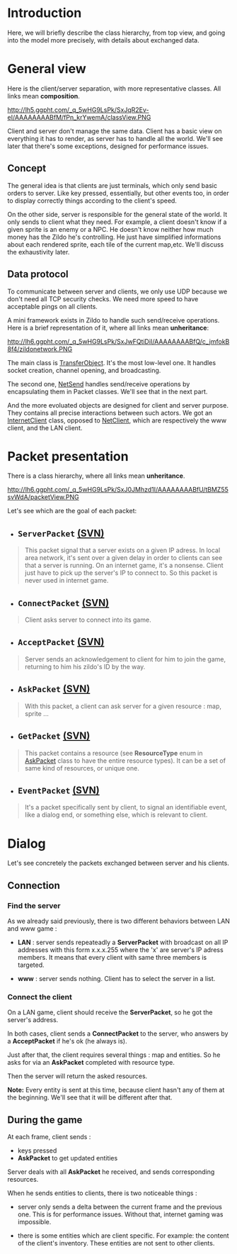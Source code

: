 

# Introduction #

Here, we will briefly describe the class hierarchy, from top view, and going into the model more precisely, with details about exchanged data.


# General view #

Here is the client/server separation, with more representative classes. All links mean **composition**.

http://lh5.ggpht.com/_q_5wHG9LsPk/SxJqR2Ev-eI/AAAAAAAABfM/fPn_krYwemA/classView.PNG

Client and server don't manage the same data. Client has a basic view on everything it has to render, as server has to handle all the world. We'll see later that there's some exceptions, designed for performance issues.

## Concept ##

The general idea is that clients are just terminals, which only send basic orders to server. Like key pressed, essentially, but other events too, in order to display correctly things according to the client's speed.

On the other side, server is responsible for the general state of the world. It only sends to client what they need. For example, a client doesn't know if a given sprite is an enemy or a NPC. He doesn't know neither how much money has the Zildo he's controlling. He just have simplified informations about each rendered sprite, each tile of the current map,etc. We'll discuss the exhaustivity later.

## Data protocol ##

To communicate between server and clients, we only use UDP because we don't need all TCP security checks. We need more speed to have acceptable pings on all clients.

A mini framework exists in Zildo to handle such send/receive operations. Here is a brief representation of it, where all links mean **unheritance**:

http://lh6.ggpht.com/_q_5wHG9LsPk/SxJwFQtiDiI/AAAAAAAABfQ/c_jmfokB8f4/zildonetwork.PNG

The main class is [TransferObject](http://code.google.com/p/zildo/source/browse/trunk/zildo/src/zildo/fwk/net/TransferObject.java). It's the most low-level one. It handles socket creation, channel opening, and broadcasting.

The second one, [NetSend](http://code.google.com/p/zildo/source/browse/trunk/zildo/src/zildo/fwk/net/NetSend.java) handles send/receive operations by encapsulating them in Packet classes. We'll see that in the next part.

And the more evoluated objects are designed for client and server purpose. They contains all precise interactions between such actors. We got an [InternetClient](http://code.google.com/p/zildo/source/browse/trunk/zildo/src/zildo/fwk/net/InternetClient.java) class, opposed to [NetClient](http://code.google.com/p/zildo/source/browse/trunk/zildo/src/zildo/fwk/net/NetClient.java), which are respectively the www client, and the LAN client.

# Packet presentation #

There is a class hierarchy, where all links mean **unheritance**.

http://lh6.ggpht.com/_q_5wHG9LsPk/SxJ0JMhzd1I/AAAAAAAABfU/tBMZ55svWdA/packetView.PNG

Let's see which are the goal of each packet:

  * ## `ServerPacket` [(SVN)](http://code.google.com/p/zildo/source/browse/trunk/zildo/src/zildo/fwk/net/packet/ServerPacket.java) ##

> This packet signal that a server exists on a given IP adress. In local area network,  it's sent over a given delay in order to clients can see that a server is running.
> On an internet game, it's a nonsense. Client just have to pick up the server's IP to connect to. So this packet is never used in internet game.

  * ## `ConnectPacket` [(SVN)](http://code.google.com/p/zildo/source/browse/trunk/zildo/src/zildo/fwk/net/packet/ConnectPacket.java) ##

> Client asks server to connect into its game.

  * ## `AcceptPacket` [(SVN)](http://code.google.com/p/zildo/source/browse/trunk/zildo/src/zildo/fwk/net/packet/AcceptPacket.java) ##

> Server sends an acknowledgement to client for him to join the game, returning to him his zildo's ID by the way.

  * ## `AskPacket` [(SVN)](http://code.google.com/p/zildo/source/browse/trunk/zildo/src/zildo/fwk/net/packet/AskPacket.java) ##

> With this packet, a client can ask server for a given resource : map, sprite ...

  * ## `GetPacket` [(SVN)](http://code.google.com/p/zildo/source/browse/trunk/zildo/src/zildo/fwk/net/packet/GetPacket.java) ##

> This packet contains a resource (see **ResourceType** enum in [AskPacket](http://code.google.com/p/zildo/source/browse/trunk/zildo/src/zildo/fwk/net/packet/AskPacket.java) class to have the entire resource types). It can be a set of same kind of resources, or unique one.

  * ## `EventPacket` [(SVN)](http://code.google.com/p/zildo/source/browse/trunk/zildo/src/zildo/fwk/net/packet/EventPacket.java) ##

> It's a packet specifically sent by client, to signal an identifiable event, like a dialog end, or something else, which is relevant to client.

# Dialog #

Let's see concretely the packets exchanged between server and his clients.

## Connection ##

### Find the server ###

As we already said previously, there is two different behaviors between LAN and www game :

  * **LAN** : server sends repeateadly a **ServerPacket** with broadcast on all IP addresses with this form x.x.x.255 where the 'x' are server's IP adress members. It means that every client with same three members is targeted.

  * **www** : server sends nothing. Client has to select the server in a list.

### Connect the client ###

On a LAN game, client should receive the **ServerPacket**, so he got the server's address.

In both cases, client sends a **ConnectPacket** to the server, who answers by a **AcceptPacket** if he's ok (he always is).

Just after that, the client requires several things : map and entities. So he asks for via an **AskPacket** completed with resource type.

Then the server will return the asked resources.

**Note:** Every entity is sent at this time, because client hasn't any of them at the beginning. We'll see that it will be different after that.

## During the game ##

At each frame, client sends :

  * keys pressed
  * **AskPacket** to get updated entities

Server deals with all **AskPacket** he received, and sends corresponding resources.

When he sends entities to clients, there is two noticeable things :
  * server only sends a delta between the current frame and the previous one. This is for performance issues. Without that, internet gaming was impossible.

  * there is some entities which are client specific. For example: the content of the client's inventory. These entities are not sent to other clients.